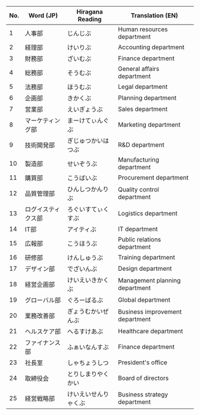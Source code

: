 | No. | Word (JP) | Hiragana Reading | Translation (EN) |
| --- | --------- | ---------------- | ---------------- |
| 1   | 人事部    | じんじぶ         | Human resources department |
| 2   | 経理部    | けいりぶ         | Accounting department |
| 3   | 財務部    | ざいむぶ         | Finance department |
| 4   | 総務部    | そうむぶ         | General affairs department |
| 5   | 法務部    | ほうむぶ         | Legal department |
| 6   | 企画部    | きかくぶ         | Planning department |
| 7   | 営業部    | えいぎょうぶ     | Sales department |
| 8   | マーケティング部 | まーけてぃんぐぶ | Marketing department |
| 9   | 技術開発部 | ぎじゅつかいはつぶ | R&D department |
| 10  | 製造部    | せいぞうぶ       | Manufacturing department |
| 11  | 購買部    | こうばいぶ       | Procurement department |
| 12  | 品質管理部 | ひんしつかんりぶ | Quality control department |
| 13  | ログイスティクス部 | ろぐいすてぃくすぶ | Logistics department |
| 14  | IT部     | アイティぶ      | IT department |
| 15  | 広報部    | こうほうぶ       | Public relations department |
| 16  | 研修部    | けんしゅうぶ     | Training department |
| 17  | デザイン部 | でざいんぶ       | Design department |
| 18  | 経営企画部 | けいえいきかくぶ | Management planning department |
| 19  | グローバル部 | ぐろーばるぶ     | Global department |
| 20  | 業務改善部 | ぎょうむかいぜんぶ | Business improvement department |
| 21  | ヘルスケア部 | へるすけあぶ     | Healthcare department |
| 22  | ファイナンス部 | ふぁいなんすぶ | Finance department |
| 23  | 社長室    | しゃちょうしつ   | President's office |
| 24  | 取締役会  | とりしまりやくかい | Board of directors |
| 25  | 経営戦略部 | けいえいせんりゃくぶ | Business strategy department |



